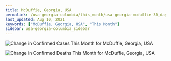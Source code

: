 ```yaml
---
title: McDuffie, Georgia, USA
permalink: /usa-georgia-columbia/this_month/usa-georgia-mcduffie-30_days.html
last_updated: Aug 10, 2021
keywords: ["McDuffie, Georgia, USA", "This Month"]
sidebar: usa-georgia-columbia_sidebar
---
```


![Change in Confirmed Cases This Month for McDuffie, Georgia, USA](/covid_tracker/images/graphs/usa-georgia-mcduffie-delta_confirmed-30_days_graph.png)

![Change in Confirmed Deaths This Month for McDuffie, Georgia, USA](/covid_tracker/images/graphs/usa-georgia-mcduffie-delta_deaths-30_days_graph.png)
